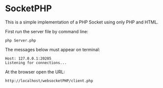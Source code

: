 # SocketPHP

This is a simple implementation of a PHP Socket using only PHP and HTML.

First run the server file by command line:

    php Server.php

The messages below must appear on terminal:

    Host: 127.0.0.1:20205
    Listening for connections...
    
At the browser open the URL:

    http://localhost/websocketPHP/client.php
    
